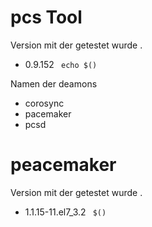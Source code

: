 pcs Tool
=======

Version mit der getestet wurde .

*  0.9.152 ``` echo $()```

Namen der deamons
* corosync
* pacemaker
* pcsd

peacemaker
==========
Version mit der getestet wurde .

*   1.1.15-11.el7_3.2 ``` $()```